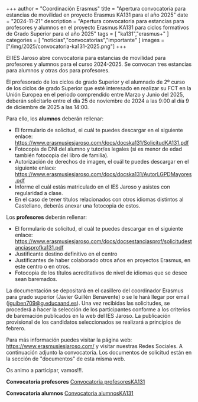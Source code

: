 +++
author = "Coordinación Erasmus"
title = "Apertura convocatoria para estancias de movilidad en proyecto Erasmus KA131 para el año 2025"
date = "2024-11-21"
description = "Apertura convocatoria para estancias para profesores y alumnos en el proyecto Erasmus KA131 para ciclos formativos de Grado Superior para el año 2025"
tags = [
    "ka131","erasmus+"
]
categories = [
    "noticias","convocatorias","importante"
]
images  = ["/img/2025/convocatoria-ka131-2025.png"]
+++

El IES Jaroso abre convocatoria para estancias de movilidad para profesores y alumnos para el curso 2024-2025. Se convocan tres estancias para alumnos y otras dos para profesores.

El profesorado de los ciclos de grado Superior y el alumnado de 2º curso de los ciclos de grado Superior que esté interesado en realizar su FCT en la Unión Europea en el periodo comprendido entre Marzo y Junio del 2025, deberán solicitarlo entre el día 25 de noviembre de 2024 a las 9:00 al día 9 de diciembre de 2025 a las 14:00. 

Para ello, los **alumnos** deberán rellenar:
-	El formulario de solicitud, el cuál te puedes descargar en el siguiente enlace: https://www.erasmusiesjaroso.com/docs/docska131/SolicitudKA131.pdf
-	Fotocopia de DNI del alumno y tutor/es legales (si es menor de edad también fotocopia del libro de familia).
-	Autorización de derechos de imagen, el cuál te puedes descargar en el siguiente enlace: https://www.erasmusiesjaroso.com/docs/docska131/AutorLGPDMayores.pdf
-	Informe el cuál estás matriculado en el IES Jaroso y asistes con regularidad a clase.
-	En el caso de tener títulos relacionados con otros idiomas distintos al Castellano, deberás anexar una fotocopia de estos.

Los **profesores** deberán rellenar:
-	El formulario de solicitud, el cuál te puedes descargar en el siguiente enlace: https://www.erasmusiesjaroso.com/docs/docsestanciasprof/solicitudestanciasprofka131.pdf
-   Justificante destino definitivo en el centro
-   Justificantes de haber colaborado otros años en proyectos Erasmus, en este centro o en otros.
-   Fotocopia de los títulos acreditativos de nivel de idiomas que se desee sean baremados.

La documentación se depositará en el casillero del coordinador Erasmus para grado superior (Javier Guillén Benavente) o se le hará llegar por email (jguiben709@g.educaand.es). Una vez recibidas las solicitudes, se procederá a hacer la selección de los participantes conforme a los criterios de baremación publicados en la web del IES Jaroso. La publicación provisional de los candidatos seleccionados se realizará a principios de febrero.

Para más información puedes visitar la página web: https://www.erasmusiesjaroso.com/ y visitar nuestras Redes Sociales.
A continuación adjunto la convocatoria. Los documentos de solicitud están en la sección de "documentos" de esta misma web.

Os animo a participar, vamos!!!.


**Convocatoria profesores** [Convocatoria profesoresKA131](/docs/docsestanciasprof/aperturaestanciasprof2025.pdf)  

**Convocatoria alumnos** [Convocatoria alumnosKA131](/docs/convocatoriaalumnoska131-2025.pdf)
